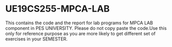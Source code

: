 # UE19CS255-MPCA-LAB
This contains the code and the report for lab programs for MPCA LAB component in PES UNIVERSITY.
Please do not copy paste the code.Use this only for reference purpose as you are more likely to get different set of exercises in your SEMESTER.
